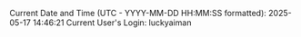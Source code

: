 Current Date and Time (UTC - YYYY-MM-DD HH:MM:SS formatted): 2025-05-17 14:46:21
Current User's Login: luckyaiman
